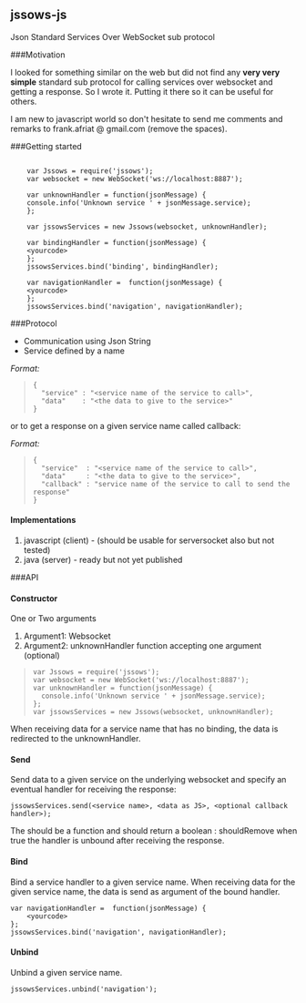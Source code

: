 ## jssows-js
Json Standard Services Over WebSocket sub protocol

###Motivation

I looked for something similar on the web but did not find any **very very simple** standard sub protocol for calling services over websocket and getting a response. So I wrote it. Putting it there so it can be useful for others.

I am new to javascript world so don't hesitate to send me comments and remarks to frank.afriat @ gmail.com (remove the spaces).


###Getting started

```

    var Jssows = require('jssows');
    var websocket = new WebSocket('ws://localhost:8887');
    
    var unknownHandler = function(jsonMessage) {
    console.info('Unknown service ' + jsonMessage.service);
    };
    
    var jssowsServices = new Jssows(websocket, unknownHandler);
    
    var bindingHandler = function(jsonMessage) {
    <yourcode>
    };
    jssowsServices.bind('binding', bindingHandler);
    
    var navigationHandler =  function(jsonMessage) {
    <yourcode>
    };
    jssowsServices.bind('navigation', navigationHandler);

```
    
###Protocol

* Communication using Json String
* Service defined by a name

*Format:*
>     {
>       "service" : "<service name of the service to call>", 
>       "data"    : "<the data to give to the service>"
>     }

or to get a response on a given service name called callback:

*Format:* 
>     {
>       "service"  : "<service name of the service to call>",
>       "data"     : "<the data to give to the service>",
>       "callback" : "service name of the service to call to send the response"
>     }

#### Implementations
 1. javascript (client) - (should be usable for serversocket also but not tested)
 2. java (server) - ready but not yet published

###API

#### Constructor

One or Two arguments

1. Argument1: Websocket
2. Argument2: unknownHandler function accepting one argument (optional)
    
>     var Jssows = require('jssows');
>     var websocket = new WebSocket('ws://localhost:8887');
>     var unknownHandler = function(jsonMessage) {
>     	console.info('Unknown service ' + jsonMessage.service);
>     };
>     var jssowsServices = new Jssows(websocket, unknownHandler);

When receiving data for a service name that has no binding, the data is redirected to the unknownHandler.

#### Send

Send data to a given service on the underlying websocket and specify an eventual handler for receiving the response:

    jssowsServices.send(<service name>, <data as JS>, <optional callback handler>);

The <optional callback handler> should be a function and should return a boolean : shouldRemove
when true the handler is unbound after receiving the response.

#### Bind

Bind a service handler to a given service name. When receiving data for the given service name, the data is send as argument of the bound handler.

    var navigationHandler =  function(jsonMessage) {
    	<yourcode>
    };
    jssowsServices.bind('navigation', navigationHandler);


#### Unbind

Unbind a given service name.

    jssowsServices.unbind('navigation');


